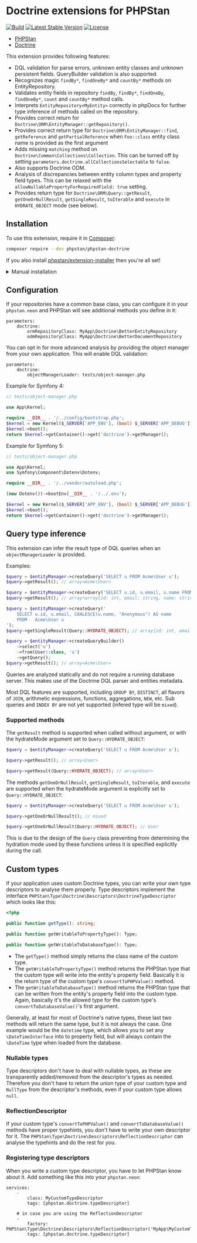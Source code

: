 # Doctrine extensions for PHPStan

[![Build](https://github.com/phpstan/phpstan-doctrine/workflows/Build/badge.svg)](https://github.com/phpstan/phpstan-doctrine/actions)
[![Latest Stable Version](https://poser.pugx.org/phpstan/phpstan-doctrine/v/stable)](https://packagist.org/packages/phpstan/phpstan-doctrine)
[![License](https://poser.pugx.org/phpstan/phpstan-doctrine/license)](https://packagist.org/packages/phpstan/phpstan-doctrine)

* [PHPStan](https://phpstan.org/)
* [Doctrine](https://www.doctrine-project.org/)

This extension provides following features:

* DQL validation for parse errors, unknown entity classes and unknown persistent fields. QueryBuilder validation is also supported.
* Recognizes magic `findBy*`, `findOneBy*` and `countBy*` methods on EntityRepository.
* Validates entity fields in repository `findBy`, `findBy*`, `findOneBy`, `findOneBy*`, `count` and `countBy*` method calls.
* Interprets `EntityRepository<MyEntity>` correctly in phpDocs for further type inference of methods called on the repository.
* Provides correct return for `Doctrine\ORM\EntityManager::getRepository()`.
* Provides correct return type for `Doctrine\ORM\EntityManager::find`, `getReference` and `getPartialReference` when `Foo::class` entity class name is provided as the first argument
* Adds missing `matching` method on `Doctrine\Common\Collections\Collection`. This can be turned off by setting `parameters.doctrine.allCollectionsSelectable` to `false`.
* Also supports Doctrine ODM.
* Analysis of discrepancies between entity column types and property field types. This can be relaxed with the `allowNullablePropertyForRequiredField: true` setting.
* Provides return type for `Doctrine\ORM\Query::getResult`, `getOneOrNullResult`, `getSingleResult`, `toIterable` and `execute` in `HYDRATE_OBJECT` mode (see below).

## Installation

To use this extension, require it in [Composer](https://getcomposer.org/):

```bash
composer require --dev phpstan/phpstan-doctrine
```

If you also install [phpstan/extension-installer](https://github.com/phpstan/extension-installer) then you're all set!

<details>
  <summary>Manual installation</summary>

If you don't want to use `phpstan/extension-installer`, include extension.neon in your project's PHPStan config:

```neon
includes:
    - vendor/phpstan/phpstan-doctrine/extension.neon
```

If you're interested in DQL/QueryBuilder validation, include also `rules.neon` (you will also need to provide the `objectManagerLoader`, see below):

```neon
includes:
    - vendor/phpstan/phpstan-doctrine/rules.neon
```
</details>


## Configuration

If your repositories have a common base class, you can configure it in your `phpstan.neon` and PHPStan will see additional methods you define in it:

```neon
parameters:
	doctrine:
		ormRepositoryClass: MyApp\Doctrine\BetterEntityRepository
		odmRepositoryClass: MyApp\Doctrine\BetterDocumentRepository
```

You can opt in for more advanced analysis by providing the object manager from your own application. This will enable DQL validation:

```neon
parameters:
	doctrine:
		objectManagerLoader: tests/object-manager.php
```

Example for Symfony 4:

```php
// tests/object-manager.php

use App\Kernel;

require __DIR__ . '/../config/bootstrap.php';
$kernel = new Kernel($_SERVER['APP_ENV'], (bool) $_SERVER['APP_DEBUG']);
$kernel->boot();
return $kernel->getContainer()->get('doctrine')->getManager();
```

Example for Symfony 5:

```php
// tests/object-manager.php

use App\Kernel;
use Symfony\Component\Dotenv\Dotenv;

require __DIR__ . '/../vendor/autoload.php';

(new Dotenv())->bootEnv(__DIR__ . '/../.env');

$kernel = new Kernel($_SERVER['APP_ENV'], (bool) $_SERVER['APP_DEBUG']);
$kernel->boot();
return $kernel->getContainer()->get('doctrine')->getManager();
```

## Query type inference

This extension can infer the result type of DQL queries when an `objectManagerLoader` is provided.

Examples:

```php
$query = $entityManager->createQuery('SELECT u FROM Acme\User u');
$query->getResult(); // array<Acme\User>

$query = $entityManager->createQuery('SELECT u.id, u.email, u.name FROM Acme\User u');
$query->getResult(); // array<array{id: int, email: string, name: string|null}>

$query = $entityManager->createQuery('
    SELECT u.id, u.email, COALESCE(u.name, "Anonymous") AS name
    FROM   Acme\User u
');
$query->getSingleResult(Query::HYDRATE_OBJECT); // array{id: int, email: string, name: string}>

$query = $entityManager->createQueryBuilder()
    ->select('u')
    ->from(User::class, 'u')
    ->getQuery();
$query->getResult(); // array<Acme\User>
```

Queries are analyzed statically and do not require a running database server. This makes use of the Doctrine DQL parser and entities metadata.

Most DQL features are supported, including `GROUP BY`, `DISTINCT`, all flavors of `JOIN`, arithmetic expressions, functions, aggregations, `NEW`, etc. Sub queries and `INDEX BY` are not yet supported (infered type will be `mixed`).

### Supported methods

The `getResult` method is supported when called without argument, or with the hydrateMode argument set to `Query::HYDRATE_OBJECT`:

``` php
$query = $entityManager->createQuery('SELECT u FROM Acme\User u');

$query->getResult(); // array<User>

$query->getResult(Query::HYDRATE_OBJECT); // array<User>
```

The methods `getOneOrNullResult`, `getSingleResult`, `toIterable`, and `execute` are supported when the hydrateMode argument is explicitly set to `Query::HYDRATE_OBJECT`:

``` php
$query = $entityManager->createQuery('SELECT u FROM Acme\User u');

$query->getOneOrNullResult(); // mixed

$query->getOneOrNullResult(Query::HYDRATE_OBJECT); // User
```

This is due to the design of the `Query` class preventing from determining the hydration mode used by these functions unless it is specified explicitly during the call.

## Custom types

If your application uses custom Doctrine types, you can write your own type descriptors to analyse them properly.
Type descriptors implement the interface `PHPStan\Type\Doctrine\Descriptors\DoctrineTypeDescriptor` which looks like this:

```php
<?php

public function getType(): string;

public function getWritableToPropertyType(): Type;

public function getWritableToDatabaseType(): Type;
```

* The `getType()` method simply returns the class name of the custom type.
* The `getWritableToPropertyType()` method returns the PHPStan type that the custom type will write into the entity's property field. Basically it is the return type of the custom type's `convertToPHPValue()` method.
* The `getWritableToDatabaseType()` method returns the PHPStan type that can be written from the entity's property field into the custom type. Again, basically it's the allowed type for the custom type's `convertToDatabaseValue()`'s first argument.

Generally, at least for most of Doctrine's native types, these last two methods will return the same type, but it is not always the case. One example would be the `datetime` type, which allows you to set any `\DateTimeInterface` into to property field, but will always contain the `\DateTime` type when loaded from the database.

### Nullable types

Type descriptors don't have to deal with nullable types, as these are transparently added/removed from the descriptor's types as needed. Therefore you don't have to return the union type of your custom type and `NullType` from the descriptor's methods, even if your custom type allows `null`.

### ReflectionDescriptor

If your custom type's `convertToPHPValue()` and `convertToDatabaseValue()` methods have proper typehints, you don't have to write your own descriptor for it. The `PHPStan\Type\Doctrine\Descriptors\ReflectionDescriptor` can analyse the typehints and do the rest for you.

### Registering type descriptors

When you write a custom type descriptor, you have to let PHPStan know about it. Add something like this into your `phpstan.neon`:

```neon
services:
	-
		class: MyCustomTypeDescriptor
		tags: [phpstan.doctrine.typeDescriptor]

	# in case you are using the ReflectionDescriptor
	-
		factory: PHPStan\Type\Doctrine\Descriptors\ReflectionDescriptor('MyApp\MyCustomTypeName')
		tags: [phpstan.doctrine.typeDescriptor]
```
